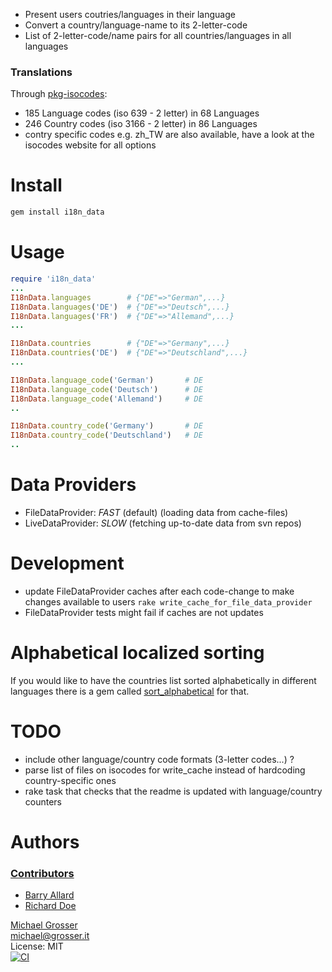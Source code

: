  - Present users coutries/languages in their language
 - Convert a country/language-name to its 2-letter-code
 - List of 2-letter-code/name pairs for all countries/languages in all languages

### Translations
Through [pkg-isocodes](https://salsa.debian.org/iso-codes-team/iso-codes.git):

 - 185 Language codes (iso 639 - 2 letter) in 68 Languages
 - 246 Country codes (iso 3166 - 2 letter) in 86 Languages
 - contry specific codes e.g. zh_TW are also available, have a look at the isocodes website for all options

Install
=======

```Bash
gem install i18n_data
```

Usage
=====

```Ruby
require 'i18n_data'
...
I18nData.languages        # {"DE"=>"German",...}
I18nData.languages('DE')  # {"DE"=>"Deutsch",...}
I18nData.languages('FR')  # {"DE"=>"Allemand",...}
...

I18nData.countries        # {"DE"=>"Germany",...}
I18nData.countries('DE')  # {"DE"=>"Deutschland",...}
...

I18nData.language_code('German')       # DE
I18nData.language_code('Deutsch')      # DE
I18nData.language_code('Allemand')     # DE
..

I18nData.country_code('Germany')       # DE
I18nData.country_code('Deutschland')   # DE
..
```

Data Providers
==============
 - FileDataProvider: _FAST_ (default) (loading data from cache-files)
 - LiveDataProvider: _SLOW_ (fetching up-to-date data from svn repos)

Development
=======
 - update FileDataProvider caches after each code-change to make changes available to users `rake write_cache_for_file_data_provider`
 - FileDataProvider tests might fail if caches are not updates

Alphabetical localized sorting
==============================
If you would like to have the countries list sorted alphabetically in different languages there is a gem called  [sort_alphabetical](https://github.com/grosser/sort_alphabetical) for that.

TODO
====
 - include other language/country code formats (3-letter codes...) ?
 - parse list of files on isocodes for write_cache instead of hardcoding country-specific ones
 - rake task that checks that the readme is updated with language/country counters

Authors
=======

### [Contributors](https://github.com/grosser/i18n_data/contributors)
 - [Barry Allard](https://github.com/steakknife)
 - [Richard Doe](https://github.com/rwd)

[Michael Grosser](http://grosser.it)<br/>
michael@grosser.it<br/>
License: MIT<br/>
[![CI](https://github.com/grosser/i18n_data/actions/workflows/actions.yml/badge.svg)](https://github.com/grosser/i18n_data/actions/workflows/actions.yml?query=branch%3Amaster)
